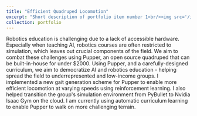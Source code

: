 ```yaml
---
title: "Efficient Quadruped Locomotion"
excerpt: "Short description of portfolio item number 1<br/><img src='/images/500x300.png'>"
collection: portfolio
---
```


Robotics education is challenging due to a lack of accessible hardware. Especially when teaching AI, robotics courses are often restricted to simulation, which leaves out crucial components of the field. We aim to combat these challenges using Pupper, an open source quadruped that can be built-in-house for under $2000. Using Pupper, and a carefully-designed curriculum, we aim to democratize AI and robotics education - helping spread the field to underrepresented and low-income groups. I implemented a new gait generation scheme for Pupper to enable more efficient locomotion at varying speeds using reinforcement learning. I also helped transition the group's simulation environment from PyBullet to Nvidia Isaac Gym on the cloud. I am currently using automatic curriculum learning to enable Pupper to walk on more challenging terrain.
